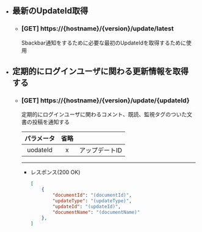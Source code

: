 - ## 最新のUpdateId取得
    - ### [GET] https://{hostname}/{version}/update/latest
       Sbackbar通知をするために必要な最初のUpdateIdを取得するために使用



- ## 定期的にログインユーザに関わる更新情報を取得する
    - ### [GET] https://{hostname}/{version}/update/{updateId}

        定期的にログインユーザに関わるコメント、既読、監視タグのついた文書の投稿を通知する
        
        | パラメータ | 省略 |  |  
        | :---: | :---: | --- |
        | uodateId | x | アップデートID |

        ---
        - レスポンス(200 OK)

        
            ```json
            [
                {
                    "documentId": "(documentId)",
                    "updateType": "(updateType)",
                    "updateId": "(updateId)",
                    "documentName": "(documentName)"
                },
            ]
            ```